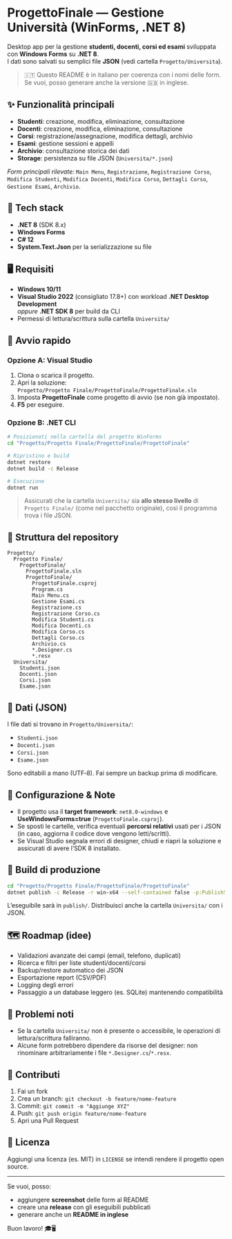 # ProgettoFinale — Gestione Università (WinForms, .NET 8)

Desktop app per la gestione **studenti, docenti, corsi ed esami** sviluppata con **Windows Forms** su **.NET 8**.  
I dati sono salvati su semplici file **JSON** (vedi cartella `Progetto/Universita`).

> 🇮🇹 Questo README è in italiano per coerenza con i nomi delle form. Se vuoi, posso generare anche la versione 🇬🇧 in inglese.

## ✨ Funzionalità principali

- **Studenti**: creazione, modifica, eliminazione, consultazione
- **Docenti**: creazione, modifica, eliminazione, consultazione
- **Corsi**: registrazione/assegnazione, modifica dettagli, archivio
- **Esami**: gestione sessioni e appelli
- **Archivio**: consultazione storica dei dati
- **Storage**: persistenza su file JSON (`Universita/*.json`)

_Form principali rilevate:_ `Main Menu`, `Registrazione`, `Registrazione Corso`, `Modifica Studenti`, `Modifica Docenti`, `Modifica Corso`, `Dettagli Corso`, `Gestione Esami`, `Archivio`.

## 🧱 Tech stack

- **.NET 8** (SDK 8.x)
- **Windows Forms**
- **C# 12**
- **System.Text.Json** per la serializzazione su file

## 🖥️ Requisiti

- **Windows 10/11**
- **Visual Studio 2022** (consigliato 17.8+) con workload **.NET Desktop Development**  
  _oppure_ **.NET SDK 8** per build da CLI
- Permessi di lettura/scrittura sulla cartella `Universita/`

## 🚀 Avvio rapido

### Opzione A: Visual Studio
1. Clona o scarica il progetto.
2. Apri la soluzione:  
   `Progetto/Progetto Finale/ProgettoFinale/ProgettoFinale.sln`
3. Imposta **ProgettoFinale** come progetto di avvio (se non già impostato).
4. **F5** per eseguire.

### Opzione B: .NET CLI
```bash
# Posizionati nella cartella del progetto WinForms
cd "Progetto/Progetto Finale/ProgettoFinale/ProgettoFinale"

# Ripristino e build
dotnet restore
dotnet build -c Release

# Esecuzione
dotnet run
```

> Assicurati che la cartella `Universita/` sia **allo stesso livello** di `Progetto Finale/` (come nel pacchetto originale), così il programma trova i file JSON.

## 📂 Struttura del repository

```
Progetto/
  Progetto Finale/
    ProgettoFinale/
      ProgettoFinale.sln
      ProgettoFinale/
        ProgettoFinale.csproj
        Program.cs
        Main Menu.cs
        Gestione Esami.cs
        Registrazione.cs
        Registrazione Corso.cs
        Modifica Studenti.cs
        Modifica Docenti.cs
        Modifica Corso.cs
        Dettagli Corso.cs
        Archivio.cs
        *.Designer.cs
        *.resx
  Universita/
    Studenti.json
    Docenti.json
    Corsi.json
    Esame.json
```

## 📁 Dati (JSON)

I file dati si trovano in `Progetto/Universita/`:
- `Studenti.json`
- `Docenti.json`
- `Corsi.json`
- `Esame.json`

Sono editabili a mano (UTF‑8). Fai sempre un backup prima di modificare.

## 🔧 Configurazione & Note

- Il progetto usa il **target framework**: `net8.0-windows` e **UseWindowsForms=true** (`ProgettoFinale.csproj`).
- Se sposti le cartelle, verifica eventuali **percorsi relativi** usati per i JSON (in caso, aggiorna il codice dove vengono letti/scritti).
- Se Visual Studio segnala errori di designer, chiudi e riapri la soluzione e assicurati di avere l’SDK 8 installato.

## 🧪 Build di produzione

```bash
cd "Progetto/Progetto Finale/ProgettoFinale/ProgettoFinale"
dotnet publish -c Release -r win-x64 --self-contained false -p:PublishSingleFile=true -o ./publish
```
L’eseguibile sarà in `publish/`. Distribuisci anche la cartella `Universita/` con i JSON.

## 🗺️ Roadmap (idee)
- Validazioni avanzate dei campi (email, telefono, duplicati)
- Ricerca e filtri per liste studenti/docenti/corsi
- Backup/restore automatico dei JSON
- Esportazione report (CSV/PDF)
- Logging degli errori
- Passaggio a un database leggero (es. SQLite) mantenendo compatibilità

## 🐞 Problemi noti
- Se la cartella `Universita/` non è presente o accessibile, le operazioni di lettura/scrittura falliranno.
- Alcune form potrebbero dipendere da risorse del designer: non rinominare arbitrariamente i file `*.Designer.cs`/`*.resx`.

## 🤝 Contributi
1. Fai un fork
2. Crea un branch: `git checkout -b feature/nome-feature`
3. Commit: `git commit -m "Aggiunge XYZ"`
4. Push: `git push origin feature/nome-feature`
5. Apri una Pull Request

## 📜 Licenza
Aggiungi una licenza (es. MIT) in `LICENSE` se intendi rendere il progetto open source.

---

Se vuoi, posso:

- aggiungere **screenshot** delle form al README
- creare una **release** con gli eseguibili pubblicati
- generare anche un **README in inglese**

Buon lavoro! 🎓🖥️
